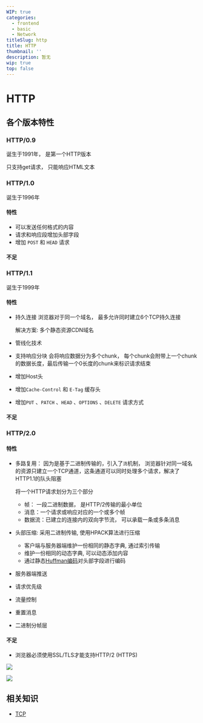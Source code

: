 ```yaml
---
WIP: true
categories:
  - frontend
  - basic
  - Network
titleSlug: http
title: HTTP
thumbnail: ''
description: 暂无
wip: true
top: false
---
```




# HTTP

## 各个版本特性
### HTTP/0.9
诞生于1991年， 是第一个HTTP版本

只支持get请求， 只能响应HTML文本

### HTTP/1.0
诞生于1996年

#### 特性

* 可以发送任何格式的内容
* 请求和响应段增加头部字段
* 增加 `POST` 和 `HEAD` 请求

#### 不足




### HTTP/1.1
诞生于1999年

#### 特性

* 持久连接
  浏览器对于同一个域名， 最多允许同时建立6个TCP持久连接

  解决方案: 多个静态资源CDN域名

* 管线化技术

* 支持响应分块
  会将响应数据分为多个chunk， 每个chunk会附带上一个chunk的数据长度，最后传输一个0长度的chunk来标识请求结束

* 增加Host头

* 增加`Cache-Control` 和 `E-Tag` 缓存头

* 增加`PUT` 、`PATCH` 、`HEAD` 、`OPTIONS` 、`DELETE` 请求方式

#### 不足



### HTTP/2.0

#### 特性

* 多路复用：
  因为是基于二进制传输的，引入了`流`机制， 浏览器针对同一域名的资源只建立一个TCP通道，这条通道可以同时处理多个请求，解决了HTTP1.1的队头阻塞

  将一个HTTP请求划分为三个部分

  * 帧： 一段二进制数据， 是HTTP/2传输的最小单位
  * 消息：一个请求或响应对应的一个或多个帧
  * 数据流：已建立的连接内的双向字节流， 可以承载一条或多条消息

* 头部压缩: 采用二进制传输, 使用HPACK算法进行压缩
   * 客户端与服务器端维护一份相同的静态字典, 通过索引传输
   * 维护一份相同的动态字典, 可以动态添加内容
   * 通过静态[Huffman编码](https://zh.wikipedia.org/wiki/%E9%9C%8D%E5%A4%AB%E6%9B%BC%E7%BC%96%E7%A0%81)对头部字段进行编码
   
* 服务器端推送

* 请求优先级

* 流量控制

* 重置消息

* 二进制分帧层

#### 不足

+ 浏览器必须使用SSL/TLS才能支持HTTP/2 (HTTPS)



 ![](https://i.loli.net/2021/11/23/Kksvi7Sc2jlHfN4.jpg)



![](https://i.loli.net/2021/11/23/8E7ZJqs9LoQv2Bk.jpg )





## 相关知识

+ [TCP](./TCP.md)

